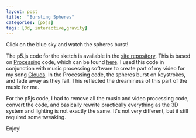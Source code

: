 ```yaml
---
layout: post
title:  "Bursting Spheres"
categories: [p5js]
tags: [3d, interactive,gravity]
---
```



Click on the blue sky and watch the spheres burst!  <!--more-->
<script src="https://cdn.jsdelivr.net/npm/p5@1.5.0/lib/p5.js"></script>
<script type="text/javascript" src="/processing/bursting-spheres/movingSphere.js"></script>
<script type="text/javascript" src="/processing/bursting-spheres/burstingSpheres.js"></script>

<div id="sketch-spheres">
<script type="text/javascript" src="/processing/bursting-spheres/main.js"></script></div>

 The p5.js code for the sketch is available in the [site repository](https://github.com/danielle-h/danielle-h.github.io/tree/main/docs/processing/bursting-spheres). This is based on [Processing](https://processing.org/) code, which can be found [here](https://gitlab.com/dsavir/clouds-video). I used this code in conjunction with music processing software to create part of my video for my song [Clouds](https://www.youtube.com/watch?v=0BVqFYParRs). In the Processing code, the spheres burst on keystrokes, and fade away as they fall. This reflected the dreaminess of this part of the music for me.

 For the p5js code, I had to remove all the music and video processing code, convert the code, and basically rewrite practically everything as the 3D system and lighting is not exactly the same. It's not very different, but it still required some tweaking.

 Enjoy!